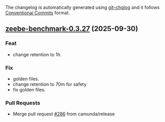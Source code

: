 The changelog is automatically generated using [git-chglog](https://github.com/git-chglog/git-chglog)
and it follows [Conventional Commits](https://www.conventionalcommits.org/en/v1.0.0/) format.


<a name="zeebe-benchmark-0.3.27"></a>
## [zeebe-benchmark-0.3.27](https://github.com/camunda/camunda-platform-helm/compare/zeebe-benchmark-0.3.26...zeebe-benchmark-0.3.27) (2025-09-30)

### Feat

* change retention to 1h.

### Fix

* golden files.
* change retention to 70m for safety
* fix golden files.

### Pull Requests

* Merge pull request [#286](https://github.com/camunda/camunda-platform-helm/issues/286) from camunda/release

